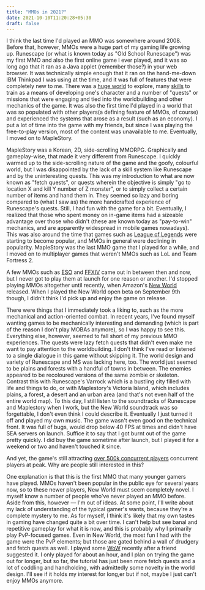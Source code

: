 ```yaml
---
title: "MMOs in 2021?"
date: 2021-10-10T11:20:28+05:30
draft: false
---
```


I think the last time I'd played an MMO was somewhere around 2008. Before that, however, MMOs were a huge part of my gaming 
life growing up. Runescape (or what is known today as "Old School Runescape") was my first MMO and also the first online 
game I ever played, and it was so long ago that it ran as a Java applet (remember those?) in your web browser. It was 
technically simple enough that it ran on the hand-me-down IBM Thinkpad I was using at the time, and it was full of features 
that were completely new to me. There was a [huge world](https://runescape.wiki/images/1/10/RuneScape_Worldmap.png?f5d00) 
to explore, many [skills](https://runescape.fandom.com/wiki/Skills) to train as a means of developing one's character and 
a number of "quests" or missions that were engaging and tied into the worldbuilding and other mechanics of the game. It was 
also the first time I'd played in a world that was so populated with other players(a defining feature of MMOs, of course) 
and experienced the systems that arose as a result (such as an economy). I put a lot of time into the game with my friends, 
but since I was playing the free-to-play version, most of the content was unavailable to me. Eventually, I moved on to 
MapleStory. 

MapleStory was a Korean, 2D, side-scrolling MMORPG. Graphically and gameplay-wise, that made it very different from Runescape.
I quickly warmed up to the side-scrolling nature of the game and the goofy, colourful world, but I was disappointed by the 
lack of a skill system like Runescape and by the uninteresting quests. This was my introduction to what are now known as 
"fetch quests", or quests wherein the objective is simply "go to location X and kill Y number of Z monster", or to simply 
collect a certain number of items and hand them in. They seemed so lazy and boring compared to (what I saw as) the more 
handcrafted experience of Runescape's quests. Still, I had fun with the game for a bit. Eventually, I realized that those 
who spent money on in-game items had a sizeable advantage over those who didn't (these are known today as "pay-to-win" 
mechanics, and are apparently widespread in mobile games nowadays). This was also around the time that games such as 
[League of Legends](https://twitter.com/LeagueOfLegends) were starting to become popular, and MMOs in general were declining 
in popularity. MapleStory was the last MMO game that I played for a while, and I moved on to multiplayer games that weren't 
MMOs such as LoL and Team Fortress 2.

A few MMOs such as [ESO](https://en.wikipedia.org/wiki/The_Elder_Scrolls_Online) and [FFXIV](https://en.wikipedia.org/wiki/Final_Fantasy_XIV)
came out in between then and now, but I never got to play them at launch for one reason or another. I'd stopped playing MMOs 
altogether until recently, when Amazon's [New World](https://twitter.com/playnewworld) released. When I played the 
New World open beta on September 9th though, I didn't think I'd pick up and enjoy the game on release. 

There were things that I immediately took a liking to, such as the more mechanical and action-oriented combat. In recent 
years, I've found myself wanting games to be mechanically interesting and demanding (which is part of the reason I don't 
play MOBAs anymore), so I was happy to see this. Everything else, however, seemed to fall short of my previous MMO 
experiences. The quests were lazy fetch quests that didn't even make me want to pay attention to the worldbuilding. I don't 
think I've read or listened to a single dialogue in this game without skipping it. The world design and variety of Runescape 
and MS was lacking here, too. The world just seemed to be plains and forests with a handful of towns in between. The 
enemies appeared to be recoloured versions of the same zombie or skeleton. Contrast this with Runescape's Varrock which is 
a bustling city filled with life and things to do, or with Maplestory's Victoria Island, which includes plains, a forest, 
a desert and an urban area (and that's not even half of the entire world map). To this day, I still listen to the soundtracks 
of Runescape and Maplestory when I work, but the New World soundtrack was so forgettable, I don't even think I could describe it. 
Eventually I just turned it off and played my own music. The game wasn't even good on the technical front. It was full of bugs, 
would drop below 40 FPS at times and didn't have SEA servers on launch. Suffice it to say that I got burnt out of the game 
pretty quickly. I did buy the game sometime after launch, but I played it for a weekend or two and haven't touched it since.  

And yet, the game's still attracting [over 500k concurrent players](https://steamcharts.com/app/1063730) concurrent players 
at peak. Why are people still interested in this?

One explanation is that this is the first MMO that many younger gamers have played. MMOs haven't been popular in the public 
eye for several years now, so to these newer players, New World must seem completely novel. I myself know a number of people who've 
never played an MMO before. Aside from this, however — I'm out of ideas. At some point, I'll write about my lack of understanding 
of the typical gamer's wants, because they're a complete mystery to me. As for myself, I think it's likely that my own tastes 
in gaming have changed quite a bit over time. I can't help but see banal and repetitive gameplay for what it is now, and this 
is probably why I primarily play PvP-focused games. Even in New World, the most fun I had with the game were the PvP elements;
but those are gated behind a wall of drudgery and fetch quests as well. I played some [WoW](https://twitter.com/Warcraft) recently 
after a friend suggested it. I only played for about an hour, and I plan on trying the game out for longer, but so far, the 
tutorial has just been more fetch quests and a lot of coddling and handholding, with admittedly some novelty in the world 
design. I'll see if it holds my interest for long,er but if not, maybe I just can't enjoy MMOs anymore.

